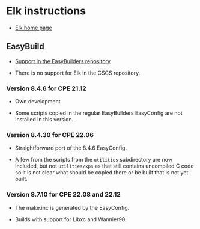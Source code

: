 # Elk instructions

  * [Elk home page](https://elk.sourceforge.io/)
  

## EasyBuild
  
  * [Support in the EasyBuilders repository](https://github.com/easybuilders/easybuild-easyconfigs/tree/develop/easybuild/easyconfigs/e/Elk)
  
  * There is no support for Elk in the CSCS repository.
  
  
### Version 8.4.6 for CPE 21.12

  * Own development
  
  * Some scripts copied in the regular EasyBuilders EasyConfig are not installed
    in this version.
    
### Version 8.4.30 for CPE 22.06

  * Straightforward port of the 8.4.6 EasyConfig.
  
  * A few from the scripts from the `utilities` subdirectory are now included,
    but not `utilities/xps` as that still contains uncompiled C code so it is
    not clear what should be copied there or be built that is not yet built.

### Version 8.7.10 for CPE 22.08 and 22.12

  * The make.inc is generated by the EasyConfig.

  * Builds with support for Libxc and Wannier90.
